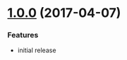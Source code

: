 # [1.0.0](https://github.com/drivesoftware/aurelia-autocomplete/releases/tag/1.0.0) (2017-04-07)

### Features

* initial release
